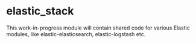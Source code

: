 
# elastic_stack

This work-in-progress module will contain shared code for various Elastic
modules, like elastic-elasticsearch, elastic-logstash etc.
